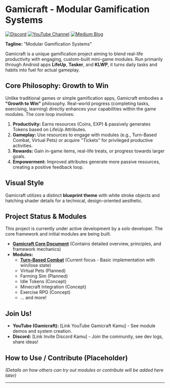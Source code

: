 # Gamicraft - Modular Gamification Systems

[![Discord](https://img.shields.io/discord/YOUR_DISCORD_INVITE_ID?label=Discord&logo=discord&style=for-the-badge)](https://discord.gg/XKSGMq9U)
[![YouTube Channel](https://img.shields.io/badge/YouTube-Gamicraft-red?logo=youtube&style=for-the-badge)](https://www.youtube.com/@Gamicrafter)
[![Medium Blog](https://img.shields.io/badge/Medium-Blog-black?logo=medium&style=for-the-badge)](YOUR_MEDIUM_LINK)

**Tagline:** "Modular Gamification Systems"

Gamicraft is a unique gamification project aiming to blend real-life productivity with engaging, custom-built mini-game modules. Run primarily through Android apps **LifeUp**, **Tasker**, and **KLWP**, it turns daily tasks and habits into fuel for actual gameplay.

## Core Philosophy: Growth to Win

Unlike traditional games or simple gamification apps, Gamicraft embodies a **"Growth to Win"** philosophy. Real-world progress (completing tasks, exercising, learning) directly enhances your capabilities within the game modules. The core loop involves:
1.  **Productivity:** Earns resources (Coins, EXP) & passively generates Tokens based on LifeUp Attributes.
2.  **Gameplay:** Use resources to engage with modules (e.g., Turn-Based Combat, Virtual Pets) or acquire "Tickets" for privileged productive activities.
3.  **Rewards:** Gain in-game items, real-life treats, or progress towards larger goals.
4.  **Empowerment:** Improved attributes generate more passive resources, creating a positive feedback loop.

## Visual Style

Gamicraft utilizes a distinct **blueprint theme** with white stroke objects and hatching shader details for a technical, design-oriented aesthetic.

## Project Status & Modules

This project is currently under active development by a solo developer. The core framework and initial modules are being built.

* **[Gamicraft Core Document](./docs/Gamicraft_Core_Document.md)** (Contains detailed overview, principles, and framework mechanics)
* **Modules:**
    * **[Turn-Based Combat](./docs/modules/Turn_Based_Combat.md)** (Current focus - Basic implementation with win/lose state)
    * Virtual Pets (Planned)
    * Farming Sim (Planned)
    * Idle Tokens (Concept)
    * Minecraft Integration (Concept)
    * Exercise RPG (Concept)
    * ... and more!

## Join Us!

* **YouTube (Gamicraft):** [Link YouTube Gamicraft Kamu] - See module demos and system creation.
* **Discord:** [Link Invite Discord Kamu] - Join the community, see dev logs, share ideas!

## How to Use / Contribute (Placeholder)

*(Details on how others can try out modules or contribute will be added here later)*

---
